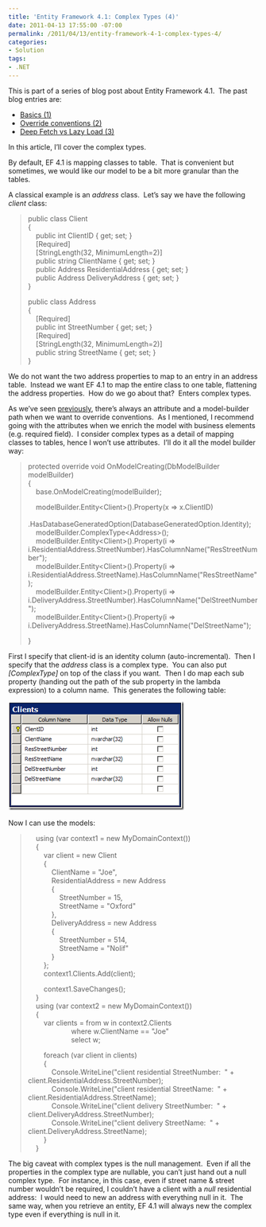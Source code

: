 ```yaml
---
title: 'Entity Framework 4.1: Complex Types (4)'
date: 2011-04-13 17:55:00 -07:00
permalink: /2011/04/13/entity-framework-4-1-complex-types-4/
categories:
- Solution
tags:
- .NET
---
```

<p>This is part of a series of blog post about Entity Framework 4.1.&#160; The past blog entries are:</p>  <ul>   <li><a href="http://vincentlauzon.wordpress.com/2011/04/03/entity-framework-4-1-basics-1/">Basics (1)</a> </li>    <li><a href="http://vincentlauzon.wordpress.com/2011/04/06/entity-framework-4-1-override-conventions-2/">Override conventions (2)</a> </li>    <li><a href="http://vincentlauzon.wordpress.com/2011/04/11/entity-framework-4-1-deep-fetch-vs-lazy-load-3/">Deep Fetch vs Lazy Load (3)</a> </li> </ul>  <p>In this article, I’ll cover the complex types.</p>  <p>By default, EF 4.1 is mapping classes to table.&#160; That is convenient but sometimes, we would like our model to be a bit more granular than the tables.</p>  <p>A classical example is an <em>address</em> class.&#160; Let’s say we have the following <em>client</em> class:</p>  <blockquote>   <p>public class Client      <br />{       <br />&#160;&#160;&#160; public int ClientID { get; set; }       <br />&#160;&#160;&#160; [Required]       <br />&#160;&#160;&#160; [StringLength(32, MinimumLength=2)]       <br />&#160;&#160;&#160; public string ClientName { get; set; }       <br />&#160;&#160;&#160; public Address ResidentialAddress { get; set; }       <br />&#160;&#160;&#160; public Address DeliveryAddress { get; set; }       <br />} </p>    <p>public class Address      <br />{       <br />&#160;&#160;&#160; [Required]       <br />&#160;&#160;&#160; public int StreetNumber { get; set; }       <br />&#160;&#160;&#160; [Required]       <br />&#160;&#160;&#160; [StringLength(32, MinimumLength=2)]       <br />&#160;&#160;&#160; public string StreetName { get; set; }       <br />} </p> </blockquote>  <p>We do not want the two address properties to map to an entry in an address table.&#160; Instead we want EF 4.1 to map the entire class to one table, flattening the address properties.&#160; How do we go about that?&#160; Enters complex types.</p>  <p>As we’ve seen <a href="http://vincentlauzon.wordpress.com/2011/04/06/entity-framework-4-1-override-conventions-2/">previously</a>, there’s always an attribute and a model-builder path when we want to override conventions.&#160; As I mentioned, I recommend going with the attributes when we enrich the model with business elements (e.g. required field).&#160; I consider complex types as a detail of mapping classes to tables, hence I won’t use attributes.&#160; I’ll do it all the model builder way:</p>  <blockquote>   <p>protected override void OnModelCreating(DbModelBuilder modelBuilder)      <br />{       <br />&#160;&#160;&#160; base.OnModelCreating(modelBuilder); </p>    <p>&#160;&#160;&#160; modelBuilder.Entity&lt;Client&gt;().Property(x =&gt; x.ClientID)      <br />&#160;&#160;&#160;&#160;&#160;&#160;&#160; .HasDatabaseGeneratedOption(DatabaseGeneratedOption.Identity);       <br />&#160;&#160;&#160; modelBuilder.ComplexType&lt;Address&gt;();       <br />&#160;&#160;&#160; modelBuilder.Entity&lt;Client&gt;().Property(i =&gt; i.ResidentialAddress.StreetNumber).HasColumnName(&quot;ResStreetNumber&quot;);       <br />&#160;&#160;&#160; modelBuilder.Entity&lt;Client&gt;().Property(i =&gt; i.ResidentialAddress.StreetName).HasColumnName(&quot;ResStreetName&quot;);       <br />&#160;&#160;&#160; modelBuilder.Entity&lt;Client&gt;().Property(i =&gt; i.DeliveryAddress.StreetNumber).HasColumnName(&quot;DelStreetNumber&quot;);       <br />&#160;&#160;&#160; modelBuilder.Entity&lt;Client&gt;().Property(i =&gt; i.DeliveryAddress.StreetName).HasColumnName(&quot;DelStreetName&quot;); </p>    <p>} </p> </blockquote>  <p>First I specify that client-id is an identity column (auto-incremental).&#160; Then I specify that the <em>address</em> class is a complex type.&#160; You can also put <em>[ComplexType]</em> on top of the class if you want.&#160; Then I do map each sub property (handing out the path of the sub property in the lambda expression) to a column name.&#160; This generates the following table:</p>  <p><a href="/assets/posts/2011/2/entity-framework-4-1-complex-types-4/image.png"><img style="display:inline;border-width:0;" title="image" border="0" alt="image" src="/assets/posts/2011/2/entity-framework-4-1-complex-types-4/image_thumb.png" width="354" height="219" /></a> </p>  <p>Now I can use the models:</p>  <blockquote>   <p>&#160;&#160;&#160; using (var context1 = new MyDomainContext())      <br />&#160;&#160;&#160; {       <br />&#160;&#160;&#160;&#160;&#160;&#160;&#160; var client = new Client       <br />&#160;&#160;&#160;&#160;&#160;&#160;&#160; {       <br />&#160;&#160;&#160;&#160;&#160;&#160;&#160;&#160;&#160;&#160;&#160; ClientName = &quot;Joe&quot;,       <br />&#160;&#160;&#160;&#160;&#160;&#160;&#160;&#160;&#160;&#160;&#160; ResidentialAddress = new Address       <br />&#160;&#160;&#160;&#160;&#160;&#160;&#160;&#160;&#160;&#160;&#160; {       <br />&#160;&#160;&#160;&#160;&#160;&#160;&#160;&#160;&#160;&#160;&#160;&#160;&#160;&#160;&#160; StreetNumber = 15,       <br />&#160;&#160;&#160;&#160;&#160;&#160;&#160;&#160;&#160;&#160;&#160;&#160;&#160;&#160;&#160; StreetName = &quot;Oxford&quot;       <br />&#160;&#160;&#160;&#160;&#160;&#160;&#160;&#160;&#160;&#160;&#160; },       <br />&#160;&#160;&#160;&#160;&#160;&#160;&#160;&#160;&#160;&#160;&#160; DeliveryAddress = new Address       <br />&#160;&#160;&#160;&#160;&#160;&#160;&#160;&#160;&#160;&#160;&#160; {       <br />&#160;&#160;&#160;&#160;&#160;&#160;&#160;&#160;&#160;&#160;&#160;&#160;&#160;&#160;&#160; StreetNumber = 514,       <br />&#160;&#160;&#160;&#160;&#160;&#160;&#160;&#160;&#160;&#160;&#160;&#160;&#160;&#160;&#160; StreetName = &quot;Nolif&quot;       <br />&#160;&#160;&#160;&#160;&#160;&#160;&#160;&#160;&#160;&#160;&#160; }       <br />&#160;&#160;&#160;&#160;&#160;&#160;&#160; };       <br />&#160;&#160;&#160;&#160;&#160;&#160;&#160; context1.Clients.Add(client); </p>    <p>&#160;&#160;&#160;&#160;&#160;&#160;&#160; context1.SaveChanges();      <br />&#160;&#160;&#160; }       <br />&#160;&#160;&#160; using (var context2 = new MyDomainContext())       <br />&#160;&#160;&#160; {       <br />&#160;&#160;&#160;&#160;&#160;&#160;&#160; var clients = from w in context2.Clients       <br />&#160;&#160;&#160;&#160;&#160;&#160;&#160;&#160;&#160;&#160;&#160;&#160;&#160;&#160;&#160;&#160;&#160;&#160;&#160;&#160;&#160; where w.ClientName == &quot;Joe&quot;       <br />&#160;&#160;&#160;&#160;&#160;&#160;&#160;&#160;&#160;&#160;&#160;&#160;&#160;&#160;&#160;&#160;&#160;&#160;&#160;&#160;&#160; select w; </p>    <p>&#160;&#160;&#160;&#160;&#160;&#160;&#160; foreach (var client in clients)      <br />&#160;&#160;&#160;&#160;&#160;&#160;&#160; {       <br />&#160;&#160;&#160;&#160;&#160;&#160;&#160;&#160;&#160;&#160;&#160; Console.WriteLine(&quot;client residential StreetNumber:&#160; &quot; + client.ResidentialAddress.StreetNumber);       <br />&#160;&#160;&#160;&#160;&#160;&#160;&#160;&#160;&#160;&#160;&#160; Console.WriteLine(&quot;client residential StreetName:&#160; &quot; + client.ResidentialAddress.StreetName);       <br />&#160;&#160;&#160;&#160;&#160;&#160;&#160;&#160;&#160;&#160;&#160; Console.WriteLine(&quot;client delivery StreetNumber:&#160; &quot; + client.DeliveryAddress.StreetNumber);       <br />&#160;&#160;&#160;&#160;&#160;&#160;&#160;&#160;&#160;&#160;&#160; Console.WriteLine(&quot;client delivery StreetName:&#160; &quot; + client.DeliveryAddress.StreetName);       <br />&#160;&#160;&#160;&#160;&#160;&#160;&#160; }       <br />&#160;&#160;&#160; }       <br /></p> </blockquote>  <p>The big caveat with complex types is the null management.&#160; Even if all the properties in the complex type are nullable, you can’t just hand out a null complex type.&#160; For instance, in this case, even if street name &amp; street number wouldn’t be required, I couldn’t have a client with a <em>null</em> residential address:&#160; I would need to new an address with everything null in it.&#160; The same way, when you retrieve an entity, EF 4.1 will always new the complex type even if everything is null in it.</p>